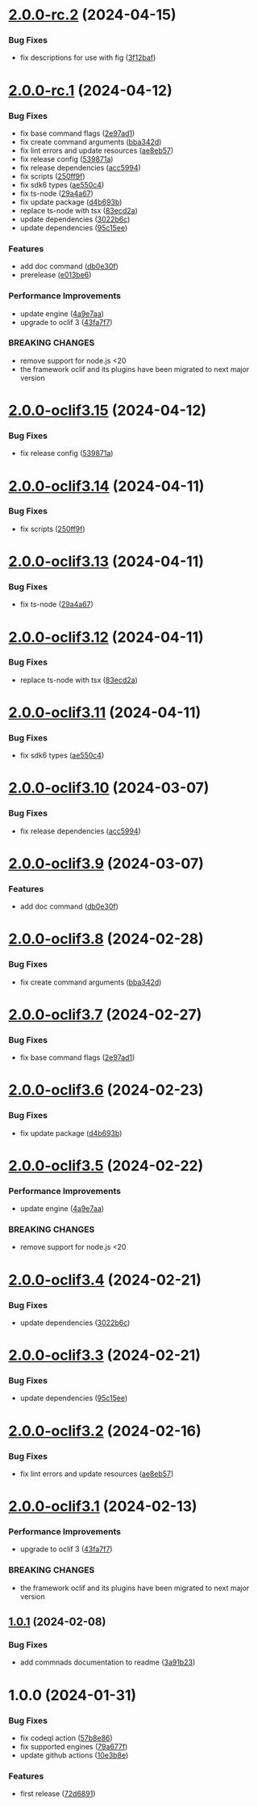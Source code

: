 # [2.0.0-rc.2](https://github.com/commercelayer/commercelayer-cli-plugin-provisioning/compare/v2.0.0-rc.1...v2.0.0-rc.2) (2024-04-15)


### Bug Fixes

* fix descriptions for use with fig ([3f12baf](https://github.com/commercelayer/commercelayer-cli-plugin-provisioning/commit/3f12baf8e22e1bec9412782a3912b8ee44be567e))

# [2.0.0-rc.1](https://github.com/commercelayer/commercelayer-cli-plugin-provisioning/compare/v1.0.1...v2.0.0-rc.1) (2024-04-12)


### Bug Fixes

* fix base command flags ([2e97ad1](https://github.com/commercelayer/commercelayer-cli-plugin-provisioning/commit/2e97ad18a34846dc542bef2a808810008ff57738))
* fix create command arguments ([bba342d](https://github.com/commercelayer/commercelayer-cli-plugin-provisioning/commit/bba342dc0c623f1f20ef8bf21f20a2d96fe2b81c))
* fix lint errors and update resources ([ae8eb57](https://github.com/commercelayer/commercelayer-cli-plugin-provisioning/commit/ae8eb574750bca661c81584cdcf433f324503463))
* fix release config ([539871a](https://github.com/commercelayer/commercelayer-cli-plugin-provisioning/commit/539871a63fa6f088f9fe9795121b4e5e9328da48))
* fix release dependencies ([acc5994](https://github.com/commercelayer/commercelayer-cli-plugin-provisioning/commit/acc59943025a409d7b6598470f706ec95cdb82cf))
* fix scripts ([250ff9f](https://github.com/commercelayer/commercelayer-cli-plugin-provisioning/commit/250ff9fe0cf42b22c9913c0baea8e02773abd6ae))
* fix sdk6 types ([ae550c4](https://github.com/commercelayer/commercelayer-cli-plugin-provisioning/commit/ae550c4850cc4e8da858da5a5993596a2dd21aa7))
* fix ts-node ([29a4a67](https://github.com/commercelayer/commercelayer-cli-plugin-provisioning/commit/29a4a67716325bbefbf3adeaa06fc25414213e26))
* fix update package ([d4b693b](https://github.com/commercelayer/commercelayer-cli-plugin-provisioning/commit/d4b693bce5714c6c6e5bcd8f6fe5ef235f4aa80f))
* replace ts-node with tsx ([83ecd2a](https://github.com/commercelayer/commercelayer-cli-plugin-provisioning/commit/83ecd2adc35c46090d8247eeaaf5ac26edefd179))
* update dependencies ([3022b6c](https://github.com/commercelayer/commercelayer-cli-plugin-provisioning/commit/3022b6c14254c612e0375379f52c207f2e2dce61))
* update dependencies ([95c15ee](https://github.com/commercelayer/commercelayer-cli-plugin-provisioning/commit/95c15ee526cfe5f367c269f703d8fdbe84a9b194))


### Features

* add doc command ([db0e30f](https://github.com/commercelayer/commercelayer-cli-plugin-provisioning/commit/db0e30f4ae34ebe69bdbcef223a2b7f79ba883ea))
* prerelease ([e013be6](https://github.com/commercelayer/commercelayer-cli-plugin-provisioning/commit/e013be6bdb34e2a7fb3c450bbdceeaed5efc9361))


### Performance Improvements

* update engine ([4a9e7aa](https://github.com/commercelayer/commercelayer-cli-plugin-provisioning/commit/4a9e7aa806b2062a280501cf363c8efc9bb36e6f))
* upgrade to oclif 3 ([43fa7f7](https://github.com/commercelayer/commercelayer-cli-plugin-provisioning/commit/43fa7f7aa3150f9e9a8f0eb0d8c8b01ea33f5e5a))


### BREAKING CHANGES

* remove support for node.js <20
* the framework oclif and its plugins have been migrated to next major version

# [2.0.0-oclif3.15](https://github.com/commercelayer/commercelayer-cli-plugin-provisioning/compare/v2.0.0-oclif3.14...v2.0.0-oclif3.15) (2024-04-12)


### Bug Fixes

* fix release config ([539871a](https://github.com/commercelayer/commercelayer-cli-plugin-provisioning/commit/539871a63fa6f088f9fe9795121b4e5e9328da48))

# [2.0.0-oclif3.14](https://github.com/commercelayer/commercelayer-cli-plugin-provisioning/compare/v2.0.0-oclif3.13...v2.0.0-oclif3.14) (2024-04-11)


### Bug Fixes

* fix scripts ([250ff9f](https://github.com/commercelayer/commercelayer-cli-plugin-provisioning/commit/250ff9fe0cf42b22c9913c0baea8e02773abd6ae))

# [2.0.0-oclif3.13](https://github.com/commercelayer/commercelayer-cli-plugin-provisioning/compare/v2.0.0-oclif3.12...v2.0.0-oclif3.13) (2024-04-11)


### Bug Fixes

* fix ts-node ([29a4a67](https://github.com/commercelayer/commercelayer-cli-plugin-provisioning/commit/29a4a67716325bbefbf3adeaa06fc25414213e26))

# [2.0.0-oclif3.12](https://github.com/commercelayer/commercelayer-cli-plugin-provisioning/compare/v2.0.0-oclif3.11...v2.0.0-oclif3.12) (2024-04-11)


### Bug Fixes

* replace ts-node with tsx ([83ecd2a](https://github.com/commercelayer/commercelayer-cli-plugin-provisioning/commit/83ecd2adc35c46090d8247eeaaf5ac26edefd179))

# [2.0.0-oclif3.11](https://github.com/commercelayer/commercelayer-cli-plugin-provisioning/compare/v2.0.0-oclif3.10...v2.0.0-oclif3.11) (2024-04-11)


### Bug Fixes

* fix sdk6 types ([ae550c4](https://github.com/commercelayer/commercelayer-cli-plugin-provisioning/commit/ae550c4850cc4e8da858da5a5993596a2dd21aa7))

# [2.0.0-oclif3.10](https://github.com/commercelayer/commercelayer-cli-plugin-provisioning/compare/v2.0.0-oclif3.9...v2.0.0-oclif3.10) (2024-03-07)


### Bug Fixes

* fix release dependencies ([acc5994](https://github.com/commercelayer/commercelayer-cli-plugin-provisioning/commit/acc59943025a409d7b6598470f706ec95cdb82cf))

# [2.0.0-oclif3.9](https://github.com/commercelayer/commercelayer-cli-plugin-provisioning/compare/v2.0.0-oclif3.8...v2.0.0-oclif3.9) (2024-03-07)


### Features

* add doc command ([db0e30f](https://github.com/commercelayer/commercelayer-cli-plugin-provisioning/commit/db0e30f4ae34ebe69bdbcef223a2b7f79ba883ea))

# [2.0.0-oclif3.8](https://github.com/commercelayer/commercelayer-cli-plugin-provisioning/compare/v2.0.0-oclif3.7...v2.0.0-oclif3.8) (2024-02-28)


### Bug Fixes

* fix create command arguments ([bba342d](https://github.com/commercelayer/commercelayer-cli-plugin-provisioning/commit/bba342dc0c623f1f20ef8bf21f20a2d96fe2b81c))

# [2.0.0-oclif3.7](https://github.com/commercelayer/commercelayer-cli-plugin-provisioning/compare/v2.0.0-oclif3.6...v2.0.0-oclif3.7) (2024-02-27)


### Bug Fixes

* fix base command flags ([2e97ad1](https://github.com/commercelayer/commercelayer-cli-plugin-provisioning/commit/2e97ad18a34846dc542bef2a808810008ff57738))

# [2.0.0-oclif3.6](https://github.com/commercelayer/commercelayer-cli-plugin-provisioning/compare/v2.0.0-oclif3.5...v2.0.0-oclif3.6) (2024-02-23)


### Bug Fixes

* fix update package ([d4b693b](https://github.com/commercelayer/commercelayer-cli-plugin-provisioning/commit/d4b693bce5714c6c6e5bcd8f6fe5ef235f4aa80f))

# [2.0.0-oclif3.5](https://github.com/commercelayer/commercelayer-cli-plugin-provisioning/compare/v2.0.0-oclif3.4...v2.0.0-oclif3.5) (2024-02-22)


### Performance Improvements

* update engine ([4a9e7aa](https://github.com/commercelayer/commercelayer-cli-plugin-provisioning/commit/4a9e7aa806b2062a280501cf363c8efc9bb36e6f))


### BREAKING CHANGES

* remove support for node.js <20

# [2.0.0-oclif3.4](https://github.com/commercelayer/commercelayer-cli-plugin-provisioning/compare/v2.0.0-oclif3.3...v2.0.0-oclif3.4) (2024-02-21)


### Bug Fixes

* update dependencies ([3022b6c](https://github.com/commercelayer/commercelayer-cli-plugin-provisioning/commit/3022b6c14254c612e0375379f52c207f2e2dce61))

# [2.0.0-oclif3.3](https://github.com/commercelayer/commercelayer-cli-plugin-provisioning/compare/v2.0.0-oclif3.2...v2.0.0-oclif3.3) (2024-02-21)


### Bug Fixes

* update dependencies ([95c15ee](https://github.com/commercelayer/commercelayer-cli-plugin-provisioning/commit/95c15ee526cfe5f367c269f703d8fdbe84a9b194))

# [2.0.0-oclif3.2](https://github.com/commercelayer/commercelayer-cli-plugin-provisioning/compare/v2.0.0-oclif3.1...v2.0.0-oclif3.2) (2024-02-16)


### Bug Fixes

* fix lint errors and update resources ([ae8eb57](https://github.com/commercelayer/commercelayer-cli-plugin-provisioning/commit/ae8eb574750bca661c81584cdcf433f324503463))

# [2.0.0-oclif3.1](https://github.com/commercelayer/commercelayer-cli-plugin-provisioning/compare/v1.0.1...v2.0.0-oclif3.1) (2024-02-13)


### Performance Improvements

* upgrade to oclif 3 ([43fa7f7](https://github.com/commercelayer/commercelayer-cli-plugin-provisioning/commit/43fa7f7aa3150f9e9a8f0eb0d8c8b01ea33f5e5a))


### BREAKING CHANGES

* the framework oclif and its plugins have been migrated to next major version

## [1.0.1](https://github.com/commercelayer/commercelayer-cli-plugin-provisioning/compare/v1.0.0...v1.0.1) (2024-02-08)


### Bug Fixes

* add commnads documentation to readme ([3a91b23](https://github.com/commercelayer/commercelayer-cli-plugin-provisioning/commit/3a91b23663c3a7093bcac393faafe4e453413f5d))

# 1.0.0 (2024-01-31)


### Bug Fixes

* fix codeql action ([57b8e86](https://github.com/commercelayer/commercelayer-cli-plugin-provisioning/commit/57b8e860c30a3a339730b522ac5f1159c9344574))
* fix supported engines ([79a677f](https://github.com/commercelayer/commercelayer-cli-plugin-provisioning/commit/79a677fd0014d1548494dd11d20f4e81ce1709fd))
* update github actions ([10e3b8e](https://github.com/commercelayer/commercelayer-cli-plugin-provisioning/commit/10e3b8ea330e8ff72a9d6ba366b86d777f217492))


### Features

* first release ([72d6891](https://github.com/commercelayer/commercelayer-cli-plugin-provisioning/commit/72d68910071368262fb4f311320f12ed8093c671))
